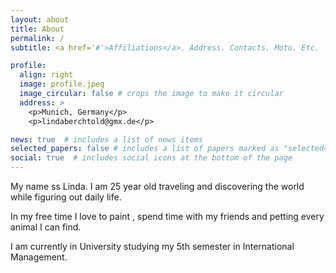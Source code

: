 ```yaml
---
layout: about
title: About
permalink: /
subtitle: <a href='#'>Affiliations</a>. Address. Contacts. Moto. Etc.

profile:
  align: right
  image: profile.jpeg
  image_circular: false # crops the image to make it circular
  address: >
    <p>Munich, Germany</p>
    <p>lindaberchtold@gmx.de</p>

news: true  # includes a list of news items
selected_papers: false # includes a list of papers marked as "selected={true}"
social: true  # includes social icons at the bottom of the page
---
```


My name ss Linda. I am 25 year old traveling and discovering the world while figuring out daily life.

In my free time I love to paint , spend time with my friends and petting every animal I can find. 

I am currently in University studying my 5th semester in International Management.

